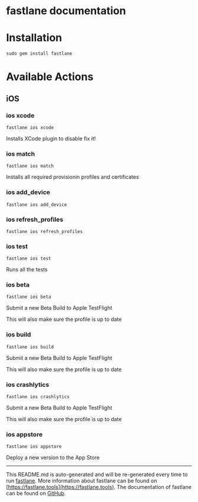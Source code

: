 fastlane documentation
================
# Installation
```
sudo gem install fastlane
```
# Available Actions
## iOS
### ios xcode
```
fastlane ios xcode
```
Installs XCode plugin to disable fix it!
### ios match
```
fastlane ios match
```
Installs all required provisionin profiles and certificates
### ios add_device
```
fastlane ios add_device
```

### ios refresh_profiles
```
fastlane ios refresh_profiles
```

### ios test
```
fastlane ios test
```
Runs all the tests
### ios beta
```
fastlane ios beta
```
Submit a new Beta Build to Apple TestFlight

This will also make sure the profile is up to date
### ios build
```
fastlane ios build
```
Submit a new Beta Build to Apple TestFlight

This will also make sure the profile is up to date
### ios crashlytics
```
fastlane ios crashlytics
```
Submit a new Beta Build to Apple TestFlight

This will also make sure the profile is up to date
### ios appstore
```
fastlane ios appstore
```
Deploy a new version to the App Store

----

This README.md is auto-generated and will be re-generated every time to run [fastlane](https://fastlane.tools).
More information about fastlane can be found on [https://fastlane.tools](https://fastlane.tools).
The documentation of fastlane can be found on [GitHub](https://github.com/fastlane/fastlane/tree/master/fastlane).